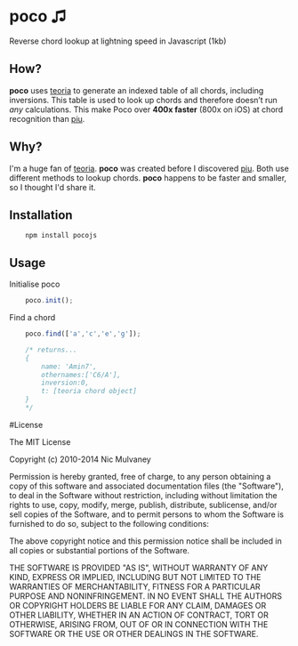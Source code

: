 # poco ♫
Reverse chord lookup at lightning speed in Javascript (1kb)

## How?
**poco** uses [teoria](https://github.com/saebekassebil/teoria) to generate an indexed table of all chords, including inversions. This table is used to look up chords and therefore doesn’t run *any* calculations. This make Poco over **400x faster** (800x on iOS) at chord recognition than [piu](https://github.com/saebekassebil/piu).

## Why?
I'm a huge fan of [teoria](https://github.com/saebekassebil/teoria). **poco** was created before I discovered [piu](https://github.com/saebekassebil/piu). Both use different methods to lookup chords. **poco** happens to be faster and smaller, so I thought I'd share it.

## Installation
``` 
	npm install pocojs
```

## Usage

Initialise poco
``` javascript
	poco.init();
```

Find a chord
``` javascript
	poco.find(['a','c','e','g']);

	/* returns...
	{
		name: 'Amin7', 
		othernames:['C6/A'], 
		inversion:0, 
		t: [teoria chord object]
	}
	*/
```

#License

The MIT License

Copyright (c) 2010-2014 Nic Mulvaney

Permission is hereby granted, free of charge, to any person obtaining a copy of this software and associated documentation files (the "Software"), to deal in the Software without restriction, including without limitation the rights to use, copy, modify, merge, publish, distribute, sublicense, and/or sell copies of the Software, and to permit persons to whom the Software is furnished to do so, subject to the following conditions:

The above copyright notice and this permission notice shall be included in all copies or substantial portions of the Software.

THE SOFTWARE IS PROVIDED "AS IS", WITHOUT WARRANTY OF ANY KIND, EXPRESS OR IMPLIED, INCLUDING BUT NOT LIMITED TO THE WARRANTIES OF MERCHANTABILITY, FITNESS FOR A PARTICULAR PURPOSE AND NONINFRINGEMENT. IN NO EVENT SHALL THE AUTHORS OR COPYRIGHT HOLDERS BE LIABLE FOR ANY CLAIM, DAMAGES OR OTHER LIABILITY, WHETHER IN AN ACTION OF CONTRACT, TORT OR OTHERWISE, ARISING FROM, OUT OF OR IN CONNECTION WITH THE SOFTWARE OR THE USE OR OTHER DEALINGS IN THE SOFTWARE.


